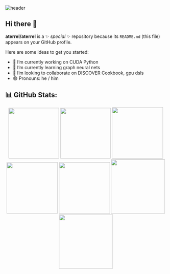 ![header](https://capsule-render.vercel.app/api?type=cylinder&color=gradient&customColorList=21&height=300&section=header&text=Andy%20R%20Terrel&fontSize=90)


## Hi there 👋

**aterrel/aterrel** is a ✨ _special_ ✨ repository because its `README.md` (this file) appears on your GitHub profile.

Here are some ideas to get you started:

- 🔭 I’m currently working on CUDA Python
- 🌱 I’m currently learning graph neural nets
- 👯 I’m looking to collaborate on DISCOVER Cookbook, gpu dsls
- 😄 Pronouns: he / him



## 📊 GitHub Stats:

<div align="center">
<img height="158em" src="https://github-profile-summary-cards.vercel.app/api/cards/profile-details?username=aterrel&theme=radical">
<img height="158em" src="https://github-profile-summary-cards.vercel.app/api/cards/stats?username=aterrel&theme=radical">
<img height="160em" src="https://github-profile-summary-cards.vercel.app/api/cards/repos-per-language?username=aterrel&theme=radical">
<img height="160em" src="https://github-profile-summary-cards.vercel.app/api/cards/most-commit-language?username=aterrel&theme=radical">
<img height="160em" src="https://github-profile-summary-cards.vercel.app/api/cards/productive-time?username=aterrel&theme=radical&utcOffset=5.5">
<img height="169em" src="https://github-readme-stats.vercel.app/api?username=aterrel&theme=radical&hide_border=false&include_all_commits=true&count_private=true">
<img height="169em" src="https://github-readme-streak-stats.herokuapp.com/?user=aterrel&theme=radical">
</div>

<br>
